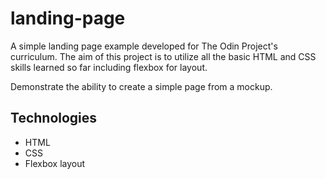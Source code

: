 # landing-page

A simple landing page example developed for The Odin Project's curriculum. The aim of this project is to utilize
all the basic HTML and CSS skills learned so far including flexbox for layout.

Demonstrate the ability to create a simple page from a mockup.

## Technologies

- HTML
- CSS
- Flexbox layout

